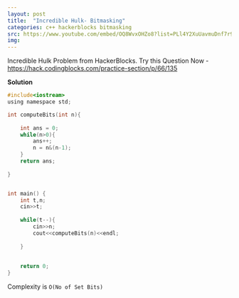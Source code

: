 ```yaml
---
layout: post
title:  "Incredible Hulk- Bitmasking"
categories: c++ hackerblocks bitmasking
src: https://www.youtube.com/embed/OQ8WvxOHZo8?list=PLl4Y2XuUavmuDnf7r9Ij7MrdWtc1qvb05
img: 
---
```



Incredible Hulk Problem from HackerBlocks.
Try this Question Now - 
https://hack.codingblocks.com/practice-section/p/66/135



**Solution** 
```c
#include<iostream>
using namespace std;

int computeBits(int n){
    
    int ans = 0;
    while(n>0){
        ans++;
        n = n&(n-1);
    }
    return ans;
    
}


int main() {
    int t,n;
    cin>>t;
    
    while(t--){
        cin>>n;
        cout<<computeBits(n)<<endl;
        
    }
    
        
	return 0;
}


```

Complexity is `O(No of Set Bits)`